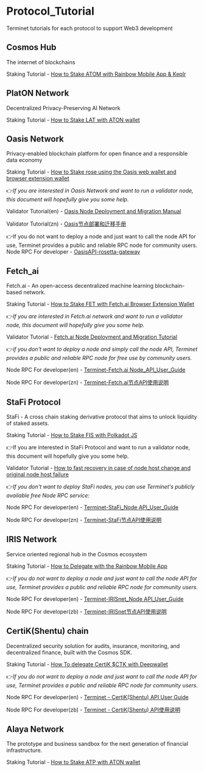 # Protocol_Tutorial
Terminet tutorials for each protocol to support Web3 development


## Cosmos Hub
The internet of blockchains

Staking Tutorial - [How to Stake ATOM with Rainbow Mobile App & Keplr](https://medium.com/@Terminet/cosmos-delegation-guide-b2a823705344)


## PlatON Network
Decentralized Privacy-Preserving AI Network

Staking Tutorial - [How to Stake LAT with ATON wallet](https://medium.com/@Terminet/platon-delegation-guide-2fd98ab3148f)

## Oasis Network
Privacy-enabled blockchain platform for open finance and a responsible data economy

Staking Tutorial - [How to Stake rose using the Oasis web wallet and browser extension wallet](https://medium.com/@Terminet/oasis-delegation-guide-8af1b6ed621d)

👉*If you are interested in Oasis Network and want to run a validator node, this document will hopefully give you some help.*

Validator Tutorial(en) - [Oasis Node Deployment and Migration Manual](https://github.com/Terminet-Labs/Protocol_Tutorial/blob/main/Oasis_Network/Oasis%20Node%20Deployment%20and%20Migration%20Tutorial.md)

Validator Tutorial(zn) - [Oasis节点部署和迁移手册](https://github.com/Terminet-Labs/Protocol_Tutorial/blob/main/Oasis_Network/Oasis%E8%8A%82%E7%82%B9%E9%83%A8%E7%BD%B2%E5%92%8C%E8%BF%81%E7%A7%BB%E6%89%8B%E5%86%8C.md)


👉If you do not want to deploy a node and just want to call the node API for use, Terminet provides a public and reliable RPC node for community users.
Node RPC For developer - [OasisAPI-rosetta-gateway](https://github.com/Terminet-Labs/Protocol_Tutorial/blob/main/Oasis_Network/OasisAPI-rosetta-gateway-en.md)


## Fetch_ai 
Fetch.ai - An open-access decentralized machine learning blockchain-based network.

Staking Tutorial - [How to Stake FET with Fetch.ai Browser Extension Wallet](https://medium.com/@Terminet/fetch-ai-staking-guide-how-to-stake-fet-with-fetch-ai-browser-extension-wallet-827e389d3cec)

👉*If you are interested in Fetch.ai network and want to run a validator node, this document will hopefully give you some help.*

Validator Tutorial - [Fetch.ai Node Deployment and Migration Tutorial](https://github.com/Terminet-Labs/Protocol_Tutorial/blob/main/Fetch_ai/fetch%20node%20deployment%20and%20migration%20manual.md)


👉*if you don't want to deploy a node and simply call the node API, Terminet provides a public and reliable RPC node for free use by community users.*

Node RPC For developer(en) - [Terminet-Fetch.ai Node_API_User_Guide](https://github.com/Terminet-Labs/Protocol_Tutorial/blob/main/Fetch_ai/Terminet-Fetch.ai_Node_API_User_Guide.md)

Node RPC For developer(zn) - [Terminet-Fetch.ai节点API使用说明](https://github.com/Terminet-Labs/Protocol_Tutorial/blob/main/Fetch_ai/Terminet-Fetch.ai%E8%8A%82%E7%82%B9API%E4%BD%BF%E7%94%A8%E8%AF%B4%E6%98%8E.md)



## StaFi Protocol
StaFi - A cross chain staking derivative protocol that aims to unlock liquidity of staked assets.

Staking Tutorial - [How to Stake FIS with Polkadot JS](https://medium.com/@Terminet/stafi-staking-guide-645be3cd2e66)

👉If you are interested in StaFi Protocol and want to run a validator node, this document will hopefully give you some help.

Validator Tutorial - [How to fast recovery in case of node host change and original node host failure](https://commonwealth.im/stafi/discussion/5107-how-to-fast-recovery-in-case-of-node-host-change-and-original-node-host-failure)

👉*If you don't want to deploy StaFi nodes, you can use Terminet's publicly available free Node RPC service:*

Node RPC For developer(en) - [Terminet-StaFi_Node API_User_Guide](https://github.com/Terminet-Labs/Protocol_Tutorial/blob/main/StaFi_Protocol/Terminet-StaFi_Node%20API_User_Guide.md)

Node RPC For developer(zn) - [Terminet-StaFi节点API使用说明](https://github.com/Terminet-Labs/Protocol_Tutorial/blob/main/StaFi_Protocol/Terminet-StaFi%E8%8A%82%E7%82%B9API%E4%BD%BF%E7%94%A8%E8%AF%B4%E6%98%8E.md)


## IRIS Network
Service oriented regional hub in the Cosmos ecosystem

Staking Tutorial - [How to Delegate with the Rainbow Mobile App](https://medium.com/@Terminet/irisnet-delegation-guide-181c75e0d09b)

👉*If you do not want to deploy a node and just want to call the node API for use, Terminet provides a public and reliable RPC node for community users.*

Node RPC For developer(en) - [Terminet-IRISnet_Node API_User_Guide](https://github.com/Terminet-Labs/Protocol_Tutorial/blob/main/IRISnet/Terminet-IRISnet_Node%20API_User_Guide.md)

Node RPC For developer(zb) - [Terminet-IRISnet节点API使用说明](https://github.com/Terminet-Labs/Protocol_Tutorial/blob/main/IRISnet/Terminet-IRISnet%E8%8A%82%E7%82%B9API%E4%BD%BF%E7%94%A8%E8%AF%B4%E6%98%8E.md)


## CertiK(Shentu) chain
Decentralized security solution for audits, insurance, monitoring, and decentralized finance, built with the Cosmos SDK.

Staking Tutorial - [How To delegate CertiK $CTK with Deepwallet](https://medium.com/@Terminet/certik-shentu-network-delegation-guide-how-to-delegate-certik-ctk-with-deepwallet-fdb3495397e9)

👉*If you do not want to deploy a node and just want to call the node API for use, Terminet provides a public and reliable RPC node for community users.*

Node RPC For developer(en) - [Terminet - CertiK(Shentu) API User Guide](https://github.com/Terminet-Labs/Protocol_Tutorial/blob/main/Certik/Terminet-CertiK(Shentu)_API%20_User_Guide.md)

Node RPC For developer(zb) - [Terminet - CertiK(Shentu) API使用说明](https://github.com/Terminet-Labs/Protocol_Tutorial/blob/main/Certik/Terminet-CertiK(Shentu)%20API%E4%BD%BF%E7%94%A8%E8%AF%B4%E6%98%8E.md)



## Alaya Network
The prototype and business sandbox for the next generation of financial infrastructure.

Staking Tutorial - [How to Stake ATP with ATON wallet](https://medium.com/@Terminet/alaya-delegation-guide-7dd519342376)

